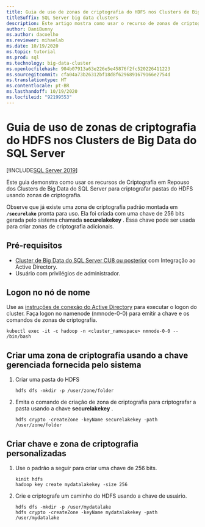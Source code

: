 ```yaml
---
title: Guia de uso de zonas de criptografia do HDFS nos Clusters de Big Data do SQL Server
titleSuffix: SQL Server big data clusters
description: Este artigo mostra como usar o recurso de zonas de criptografia do HDFS nos BDC do SQL Server
author: DaniBunny
ms.author: dacoelho
ms.reviewer: mihaelab
ms.date: 10/19/2020
ms.topic: tutorial
ms.prod: sql
ms.technology: big-data-cluster
ms.openlocfilehash: 904b07913a63e226e5e45876f2fc520226411223
ms.sourcegitcommit: cfa04a73b26312bf18d8f6296891679166e2754d
ms.translationtype: HT
ms.contentlocale: pt-BR
ms.lasthandoff: 10/19/2020
ms.locfileid: "92199553"
---
```

# <a name="sql-server-big-data-clusters-hdfs-encryption-zones-usage-guide"></a>Guia de uso de zonas de criptografia do HDFS nos Clusters de Big Data do SQL Server

[!INCLUDE[SQL Server 2019](../includes/applies-to-version/sqlserver2019.md)]

Este guia demonstra como usar os recursos de Criptografia em Repouso dos Clusters de Big Data do SQL Server para criptografar pastas do HDFS usando zonas de criptografia.

Observe que já existe uma zona de criptografia padrão montada em __```/securelake```__ pronta para uso. Ela foi criada com uma chave de 256 bits gerada pelo sistema chamada __securelakekey__ . Essa chave pode ser usada para criar zonas de criptografia adicionais.

## <a name="prerequisites"></a><a id="prereqs"></a> Pré-requisitos

- [Cluster de Big Data do SQL Server CU8 ou posterior](release-notes-big-data-cluster.md) com Integração ao Active Directory.
- Usuário com privilégios de administrador.

## <a name="login-into-the-name-node"></a>Logon no nó de nome

Use as [instruções de conexão do Active Directory](active-directory-connect.md) para executar o logon do cluster. Faça logon no namenode (nmnode-0-0) para emitir a chave e os comandos de zonas de criptografia.

   ```console
   kubectl exec -it -c hadoop -n <cluster_namespace> nmnode-0-0 -- /bin/bash
   ```

## <a name="create-an-encryption-zone-using-the-provided-system-managed-key"></a>Criar uma zona de criptografia usando a chave gerenciada fornecida pelo sistema

1. Criar uma pasta do HDFS

   ```console
   hdfs dfs -mkdir -p /user/zone/folder
   ```

1. Emita o comando de criação de zona de criptografia para criptografar a pasta usando a chave __securelakekey__ .

   ```console
   hdfs crypto -createZone -keyName securelakekey -path /user/zone/folder
   ```

## <a name="create-a-custom-new-key-and-encryption-zone"></a>Criar chave e zona de criptografia personalizadas

1. Use o padrão a seguir para criar uma chave de 256 bits.

   ```console
   kinit hdfs
   hadoop key create mydatalakekey -size 256
   ```

1. Crie e criptografe um caminho do HDFS usando a chave de usuário.

   ```console
   hdfs dfs -mkdir -p /user/mydatalake
   hdfs crypto -createZone -keyName mydatalakekey -path /user/mydatalake
   ```
